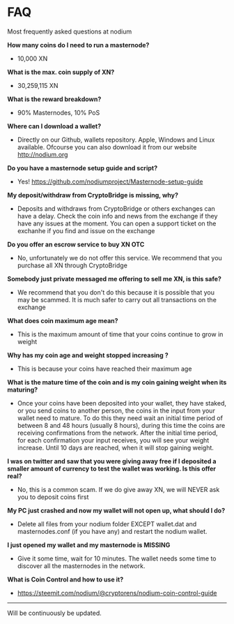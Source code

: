 # FAQ
Most frequently asked questions at nodium

<b>How many coins do I need to run a masternode?</b>
- 10,000 XN

<b>What is the max. coin supply of XN?</b>
- 30,259,115 XN

<b>What is the reward breakdown?</b>
- 90% Masternodes, 10% PoS

<b>Where can I download a wallet?</b>
- Directly on our Github, wallets repository. Apple, Windows and Linux available. Ofcourse you can also download it from our website http://nodium.org

<b>Do you have a masternode setup guide and script?</b>
- Yes! https://github.com/nodiumproject/Masternode-setup-guide

<b>My deposit/withdraw from CryptoBridge is missing, why?</b>
- Deposits and withdraws from CryptoBridge or others exchanges can have a delay. Check the coin info and news from the exchange if they have any issues at the moment. You can open a support ticket on the exchanhe if you find and issue on the exchange

<b>Do you offer an escrow service to buy XN OTC</b>
- No, unfortunately we do not offer this service. We recommend that you purchase all XN through CryptoBridge

<b>Somebody just private messaged me offering to sell me XN, is this safe?</b>
- We recommend that you don't do this because it is possible that you may be scammed. It is much safer to carry out all  transactions on the exchange

<b>What does coin maximum age mean?</b>
- This is the maximum amount of time that your coins continue to grow in weight

<b>Why has my coin age and weight stopped increasing ?</b>
- This is because your coins have reached their maximum age

<b>What is the mature time of the coin and is my coin gaining weight when its maturing?</b>
- Once your coins have been deposited into your wallet, they have staked, or you send coins to another person, the coins in the input from your wallet need to mature.  To do this they need  wait an initial time period of between  8 and 48 hours (usually 8 hours), during this time the coins are receiving confirmations from the network.  After the initial time period, for each confirmation your input receives,  you will see your weight increase. Until 10 days are reached, when it will stop gaining weight.

<b>I was on twitter and saw that you were giving away free <insert currency name> if I deposited  a smaller amount of currency to test the wallet was working. Is this offer real?</b>
- No, this is a common scam. If we do give away XN, we will NEVER ask you to deposit coins first

<b>My PC just crashed and now my  wallet will not open up, what should I do?</b>
- Delete all files from your nodium folder EXCEPT wallet.dat and masternodes.conf (if you have any) and restart the nodium wallet.

<b>I just opened my wallet and my masternode is MISSING</b>
- Give it some time, wait for 10 minutes. The wallet needs some time to discover all the masternodes in the network.

<b>What is Coin Control and how to use it?</b>
- https://steemit.com/nodium/@cryptorens/nodium-coin-control-guide
---

Will be continuously be updated.



